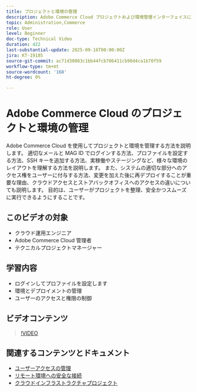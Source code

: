 ```yaml
---
title: プロジェクトと環境の管理
description: Adobe Commerce Cloud プロジェクトおよび環境管理インターフェイスについて説明します
topic: Administration,Commerce
role: User
level: Beginner
doc-type: Technical Video
duration: 422
last-substantial-update: 2025-09-16T00:00:00Z
jira: KT-19185
source-git-commit: ac71d30083c1bb44fcb706411cb90d4ca1b70f59
workflow-type: tm+mt
source-wordcount: '168'
ht-degree: 0%

---
```



# Adobe Commerce Cloud のプロジェクトと環境の管理

Adobe Commerce Cloud を使用してプロジェクトと環境を管理する方法を説明します。 適切なメールと MAG ID でログインする方法、プロファイルを設定する方法、SSH キーを追加する方法、実稼働やステージングなど、様々な環境のレイアウトを理解する方法を説明します。 また、システムの適切な部分へのアクセス権をユーザーに付与する方法、変更を加えた後に再デプロイすることが重要な理由、クラウドアクセスとストアバックオフィスへのアクセスの違いについても説明します。 目的は、ユーザーがプロジェクトを整理、安全かつスムーズに実行できるようにすることです。

## このビデオの対象

* クラウド運用エンジニア
* Adobe Commerce Cloud 管理者
* テクニカルプロジェクトマネージャー

## 学習内容

* ログインしてプロファイルを設定します
* 環境とデプロイメントの管理
* ユーザーのアクセスと権限の制御

## ビデオコンテンツ

>[!VIDEO](https://video.tv.adobe.com/v/3474960/?learn=on&enablevpops)

## 関連するコンテンツとドキュメント

* [ ユーザーアクセスの管理 ](https://experienceleague.adobe.com/ja/docs/commerce-on-cloud/user-guide/project/user-access)
* [ リモート環境への安全な接続 ](https://experienceleague.adobe.com/ja/docs/commerce-on-cloud/user-guide/develop/secure-connections)
* [ クラウドインフラストラクチャプロジェクト ](https://experienceleague.adobe.com/ja/docs/commerce-on-cloud/user-guide/project/overview)
